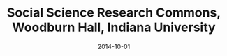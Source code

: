 ---
title: Social Science Research Commons, Woodburn Hall, Indiana University
date: "2014-10-01"
end: "2015-12-31"
location: Bloomington, Indiana
credit: Samantha Tirey
images: [image01-lg.jpg, image02-lg.jpg, image03-lg.jpg]
thumbs: [image01-thb.jpg, image02-thb.jpg, image03-thb.jpg]
---